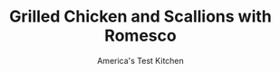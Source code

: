 ---
layout: ../../layouts/MarkdownPostLayout.astro
title: Grilled Chicken and Scallions with Romesco
author: America's Test Kitchen
pubDate: 2023-03-15
description: "A complex Romesco sauce gives this backyard supper a distinctly summery personality."
image_url: https://res.cloudinary.com/hksqkdlah/image/upload/ar_1:1,c_fill,dpr_2.0,f_auto,fl_lossy.progressive.strip_profile,g_faces:auto,q_auto:low,w_344/41672-sfs-grilledchickenscallionsromesco-34
tags: ["Main Courses","Chicken","Weeknight","Grilling & Barbecue"]
calories: 
protein: 
carbohydrates: 
fats: 
fiber: 
ingredients: ["13 , scallions, trimmed","¾ cup, jarred roasted red peppers, patted dry","½ cup, almonds, toasted","½ cup, fresh parsley leaves","6 tablespoons, extra-virgin olive oil","2 tablespoons, red wine vinegar","2 , garlic cloves, peeled and smashed",", Salt and pepper","4 (6- to 8-ounce), boneless, skinless chicken breasts, trimmed"]
serves: 4
time: "30 minutes"
instructions: ["Pulse 1 scallion, red peppers, almonds, parsley, ¼ cup oil, vinegar, garlic, ½ teaspoon salt, and ¼ teaspoon pepper in food processor until finely chopped, about 12 pulses. Set aside romesco.","Pat chicken dry with paper towels. Rub chicken with 1 tablespoon oil and season with salt and pepper. Toss remaining 12 scallions with remaining 1 tablespoon oil and season with salt and pepper.","Grill chicken and scallions over hot fire until chicken registers 160 degrees, about 6 minutes per side, and scallions are lightly charred, about 3 minutes per side. Transfer chicken and scallions to platter, tent with foil, and let rest for 5 minutes. Serve with romesco."]
nutrition: undefined
notes: "Two bunches of scallions should be sufficient for this recipe."
---